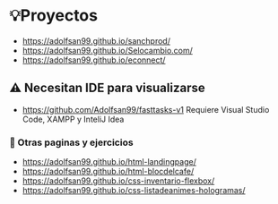 # 💡Proyectos

* https://adolfsan99.github.io/sanchprod/
* https://adolfsan99.github.io/Selocambio.com/
* https://adolfsan99.github.io/econnect/

## ⚠️ Necesitan IDE para visualizarse

* https://github.com/Adolfsan99/fasttasks-v1 Requiere Visual Studio Code, XAMPP y InteliJ Idea

### 💭 Otras paginas y ejercicios

* https://adolfsan99.github.io/html-landingpage/
* https://adolfsan99.github.io/html-blocdelcafe/
* https://adolfsan99.github.io/css-inventario-flexbox/
* https://adolfsan99.github.io/css-listadeanimes-hologramas/

<br>
<br>

